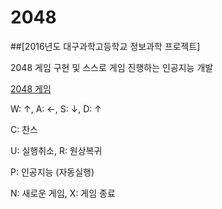 # 2048
##[2016년도 대구과학고등학교 정보과학 프로젝트]

2048 게임 구현 및 스스로 게임 진행하는 인공지능 개발

[2048 게임](https://play2048.co/)

W: ↑, A: ←, S: ↓, D: ↑

C: 찬스

U: 실행취소, R: 원상복귀

P: 인공지능 (자동실행)

N: 새로운 게임, X: 게임 종료

